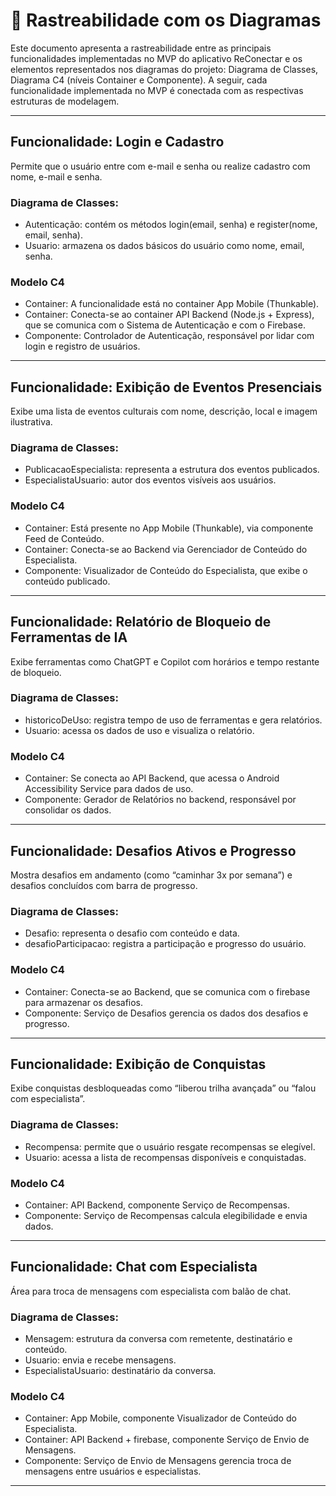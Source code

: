 # 🔗 Rastreabilidade com os Diagramas

Este documento apresenta a rastreabilidade entre as principais funcionalidades implementadas no MVP do aplicativo ReConectar e os elementos representados nos diagramas do projeto: Diagrama de Classes, Diagrama C4 (níveis Container e Componente). A seguir, cada funcionalidade implementada no MVP é conectada com as respectivas estruturas de modelagem.


---

## Funcionalidade: Login e Cadastro

Permite que o usuário entre com e-mail e senha ou realize cadastro com nome, e-mail e senha.

### Diagrama de Classes:
- Autenticação: contém os métodos login(email, senha) e register(nome, email, senha).
- Usuario: armazena os dados básicos do usuário como nome, email, senha.

### Modelo C4

- Container: A funcionalidade está no container App Mobile (Thunkable).
- Container: Conecta-se ao container API Backend (Node.js + Express), que se comunica com o Sistema de Autenticação e com o Firebase.
- Componente: Controlador de Autenticação, responsável por lidar com login e registro de usuários.

---

## Funcionalidade: Exibição de Eventos Presenciais

Exibe uma lista de eventos culturais com nome, descrição, local e imagem ilustrativa.

### Diagrama de Classes:
- PublicacaoEspecialista: representa a estrutura dos eventos publicados.
- EspecialistaUsuario: autor dos eventos visíveis aos usuários.

### Modelo C4

- Container: Está presente no App Mobile (Thunkable), via componente Feed de Conteúdo.
- Container: Conecta-se ao Backend via Gerenciador de Conteúdo do Especialista.
- Componente: Visualizador de Conteúdo do Especialista, que exibe o conteúdo publicado.

---

## Funcionalidade: Relatório de Bloqueio de Ferramentas de IA

Exibe ferramentas como ChatGPT e Copilot com horários e tempo restante de bloqueio.

### Diagrama de Classes:
- historicoDeUso: registra tempo de uso de ferramentas e gera relatórios.
- Usuario: acessa os dados de uso e visualiza o relatório.

### Modelo C4

- Container: Se conecta ao API Backend, que acessa o Android Accessibility Service para dados de uso.
- Componente: Gerador de Relatórios no backend, responsável por consolidar os dados.

---

## Funcionalidade: Desafios Ativos e Progresso

Mostra desafios em andamento (como “caminhar 3x por semana”) e desafios concluídos com barra de progresso.

### Diagrama de Classes:
- Desafio: representa o desafio com conteúdo e data.
- desafioParticipacao: registra a participação e progresso do usuário.

### Modelo C4

- Container: Conecta-se ao Backend, que se comunica com o firebase para armazenar os desafios.
- Componente: Serviço de Desafios gerencia os dados dos desafios e progresso.

---

## Funcionalidade: Exibição de Conquistas

Exibe conquistas desbloqueadas como “liberou trilha avançada” ou “falou com especialista”.

### Diagrama de Classes:
- Recompensa: permite que o usuário resgate recompensas se elegível.
- Usuario: acessa a lista de recompensas disponíveis e conquistadas.

### Modelo C4

- Container: API Backend, componente Serviço de Recompensas.
- Componente: Serviço de Recompensas calcula elegibilidade e envia dados.

---

## Funcionalidade: Chat com Especialista

Área para troca de mensagens com especialista com balão de chat.

### Diagrama de Classes:
- Mensagem: estrutura da conversa com remetente, destinatário e conteúdo.
- Usuario: envia e recebe mensagens.
- EspecialistaUsuario: destinatário da conversa.

### Modelo C4

- Container: App Mobile, componente Visualizador de Conteúdo do Especialista.
- Container: API Backend + firebase, componente Serviço de Envio de Mensagens.
- Componente: Serviço de Envio de Mensagens gerencia troca de mensagens entre usuários e especialistas.

---
